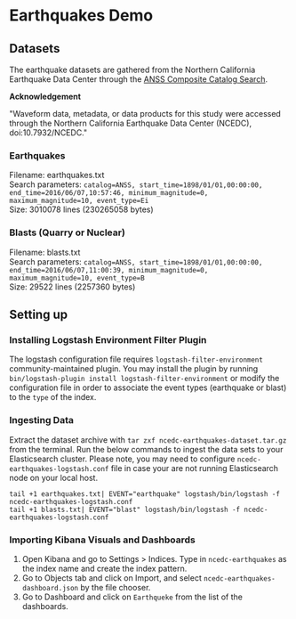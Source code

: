 # Earthquakes Demo

## Datasets

The earthquake datasets are gathered from the Northern California Earthquake Data Center through the [ANSS Composite Catalog Search](http://www.ncedc.org/anss/catalog-search.html).

**Acknowledgement**

"Waveform data, metadata, or data products for this study were accessed through the Northern California Earthquake Data Center (NCEDC), doi:10.7932/NCEDC."

### Earthquakes

Filename: earthquakes.txt  
Search parameters: `catalog=ANSS, start_time=1898/01/01,00:00:00, end_time=2016/06/07,10:57:46, minimum_magnitude=0, maximum_magnitude=10, event_type=Ei`  
Size: 3010078 lines (230265058 bytes)

### Blasts (Quarry or Nuclear)

Filename: blasts.txt  
Search parameters: `catalog=ANSS, start_time=1898/01/01,00:00:00, end_time=2016/06/07,11:00:39, minimum_magnitude=0, maximum_magnitude=10, event_type=B`  
Size:  29522 lines (2257360 bytes)

## Setting up

### Installing Logstash Environment Filter Plugin

The logstash configuration file requires `logstash-filter-environment` community-maintained plugin. You may install the plugin by running `bin/logstash-plugin install logstash-filter-environment` or modify the configuration file in order to associate the event types (earthquake or blast) to the `type` of the index.

### Ingesting Data

Extract the dataset archive with `tar zxf ncedc-earthquakes-dataset.tar.gz` from the terminal. Run the below commands to ingest the data sets to your Elasticsearch cluster. Please note, you may need to configure `ncedc-earthquakes-logstash.conf` file in case your are not running Elasticsearch node on your local host.

```
tail +1 earthquakes.txt| EVENT="earthquake" logstash/bin/logstash -f ncedc-earthquakes-logstash.conf
tail +1 blasts.txt| EVENT="blast" logstash/bin/logstash -f ncedc-earthquakes-logstash.conf
```

### Importing Kibana Visuals and Dashboards

1. Open Kibana and go to Settings > Indices. Type in `ncedc-earthquakes` as the index name and create the index pattern.
2. Go to Objects tab and click on Import, and select `ncedc-earthquakes-dashboard.json` by the file chooser.
3. Go to Dashboard and click on `Earthqueke` from the list of the dashboards.

